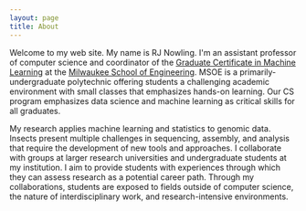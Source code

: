 ```yaml
---
layout: page
title: About
---
```


Welcome to my web site.  My name is RJ Nowling.  I'm an assistant professor of computer science and coordinator of the [Graduate Certificate in Machine Learning](https://www.msoe.edu/academics/certificates/machine-learning-graduate-certificate/) at the [Milwaukee School of Engineering](https://www.msoe.edu).  MSOE is a primarily-undergraduate polytechnic offering students a challenging academic environment with small classes that emphasizes hands-on learning.  Our CS program emphasizes data science and machine learning as critical skills for all graduates.

My research applies machine learning and statistics to genomic data.  Insects present multiple challenges in sequencing, assembly, and analysis that require the development of new tools and approaches.  I collaborate with groups at larger research universities and undergraduate students at my institution.  I aim to provide students with experiences through which they can assess research as a potential career path.  Through my collaborations, students are exposed to fields outside of computer science, the nature of interdisciplinary work, and research-intensive environments.

<div class="dummy-container">
	<div id="mt-timeline" class="mt-timeline">
		<div id="mt-body" class="mt-body">
			<div class="loading-spinner"></div>
		</div>
	</div>
</div>

<script src='mastodon-timeline.js'></script>

